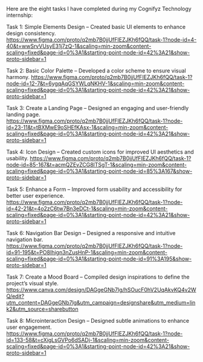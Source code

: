 Here are the eight tasks I have completed during my Cognifyz Technology internship:

Task 1: Simple Elements Design  – Created basic UI elements to enhance design consistency. 
https://www.figma.com/proto/q2mb7B0jjUfFIEZJKh6fQQ/task-1?node-id=4-40&t=wwSrvVUsyE31j7zQ-1&scaling=min-zoom&content-scaling=fixed&page-id=0%3A1&starting-point-node-id=42%3A21&show-proto-sidebar=1

Task 2: Basic Color Palette     – Developed a color scheme to ensure visual harmony.
https://www.figma.com/proto/q2mb7B0jjUfFIEZJKh6fQQ/task-1?node-id=12-7&t=6ygqAqGSYWLqNKHV-1&scaling=min-zoom&content-scaling=fixed&page-id=0%3A1&starting-point-node-id=42%3A21&show-proto-sidebar=1

Task 3: Create a Landing Page   – Designed an engaging and user-friendly landing page.  
https://www.figma.com/proto/q2mb7B0jjUfFIEZJKh6fQQ/task-1?node-id=23-11&t=tBXMwE9oSHEfKAsx-1&scaling=min-zoom&content-scaling=fixed&page-id=0%3A1&starting-point-node-id=42%3A21&show-proto-sidebar=1

Task 4: Icon Design             – Created custom icons for improved UI aesthetics and usability.
https://www.figma.com/proto/q2mb7B0jjUfFIEZJKh6fQQ/task-1?node-id=85-167&t=acmQZEvZCG8lTSgT-1&scaling=min-zoom&content-scaling=fixed&page-id=0%3A1&starting-point-node-id=85%3A167&show-proto-sidebar=1

Task 5: Enhance a Form          – Improved form usability and accessibility for better user experience. 
https://www.figma.com/proto/q2mb7B0jjUfFIEZJKh6fQQ/task-1?node-id=42-21&t=4o2zC6tw7Bn3eDCt-1&scaling=min-zoom&content-scaling=fixed&page-id=0%3A1&starting-point-node-id=42%3A21&show-proto-sidebar=1

Task 6: Navigation Bar Design   – Designed a responsive and intuitive navigation bar.  
https://www.figma.com/proto/q2mb7B0jjUfFIEZJKh6fQQ/task-1?node-id=91-195&t=PO8Ihign3nZusHnP-1&scaling=min-zoom&content-scaling=fixed&page-id=0%3A1&starting-point-node-id=91%3A195&show-proto-sidebar=1

Task 7: Create a Mood Board     – Compiled design inspirations to define the project’s visual style.  
https://www.canva.com/design/DAGgeGNb7lg/hSOucF0hV2UqAkvKQ4v2WQ/edit?utm_content=DAGgeGNb7lg&utm_campaign=designshare&utm_medium=link2&utm_source=sharebutton

Task 8: Microinteraction Design – Designed subtle animations to enhance user engagement.  
https://www.figma.com/proto/q2mb7B0jjUfFIEZJKh6fQQ/task-1?node-id=133-58&t=cXigLsGVPo6dSADj-1&scaling=min-zoom&content-scaling=fixed&page-id=0%3A1&starting-point-node-id=42%3A21&show-proto-sidebar=1
